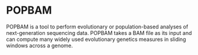 POPBAM
======

POPBAM is a tool to perform evolutionary or population-based analyses of next-generation sequencing data. POPBAM takes a BAM file as its input and can compute many widely used evolutionary genetics measures in sliding windows across a genome.

